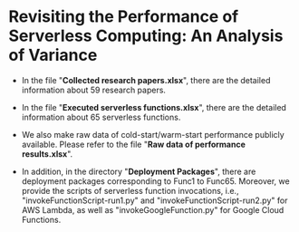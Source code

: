 # Revisiting the Performance of Serverless Computing: An Analysis of Variance

* In the file "**Collected research papers.xlsx**", there are the detailed information about 59 research papers.

* In the file "**Executed serverless functions.xlsx**", there are the detailed information about 65 serverless functions.

* We also make raw data of cold-start/warm-start performance publicly available. Please refer to the file "**Raw data of performance results.xlsx**".

* In addition, in the directory "**Deployment Packages**", there are deployment packages corresponding to Func1 to Func65. Moreover, we provide the scripts of serverless function invocations, i.e., "invokeFunctionScript-run1.py" and "invokeFunctionScript-run2.py" for AWS Lambda, as well as "invokeGoogleFunction.py" for Google Cloud Functions.
